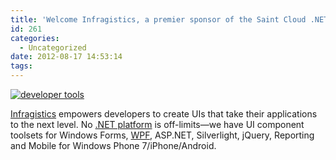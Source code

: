 ```yaml
---
title: 'Welcome Infragistics, a premier sponsor of the Saint Cloud .NET User Group '
id: 261
categories:
  - Uncategorized
date: 2012-08-17 14:53:14
tags:
---
```


[![developer tools](http://stccode.net/wp-content/uploads/2012/08/Infragistics-developer-tools1.jpg)](http://www.infragistics.com)

[Infragistics](http://www.infragistics.com) empowers developers to create UIs that take their applications to the next level. No [.NET platform](http://www.infragistics.com/dotnet/netadvantage.aspx#Overview) is off-limits—we have UI component toolsets for Windows Forms, [WPF](http://www.infragistics.com/dotnet/netadvantage/wpf.aspx#Overview), ASP.NET, Silverlight, jQuery, Reporting and Mobile for Windows Phone 7/iPhone/Android.